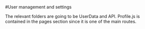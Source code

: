 #User management and settings

The relevant folders are going to be UserData and API. Profile.js is contained in the pages section since it is one of the main routes.
